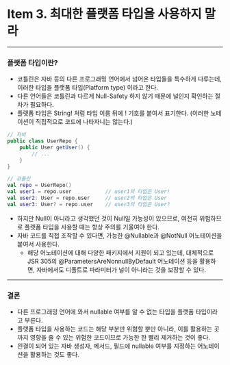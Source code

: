 # Item 3. 최대한 플랫폼 타입을 사용하지 말라
- - -

### 플랫폼 타입이란?
* 코틀린은 자바 등의 다른 프로그래밍 언어에서 넘어온 타입들을 특수하게 다루는데, 이러한 타입을 플랫폼 타입(Platform type) 이라고 한다.
* 다른 언어들은 코틀린과 다르게 Null-Safety 하지 않기 때문에 널인지 확인하는 절차가 필요하다.
* 플랫폼 타입은 String! 처럼 타입 이름 뒤에 ! 기호를 붙여서 표기한다. (이러한 노테이션이 직접적으로 코드에 나타자니는 않는다.)
```java
// 자바
public class UserRepo {
    public User getUser() {
        // ...
    }
}
```
```kotlin
// 코틀린
val repo = UserRepo()
val user1 = repo.user           // user1의 타입은 User!
val user2: User = repo.user     // user2의 타입은 User
val user3: User? = repo.user    // user3의 타입은 User?
```
* 하지만 Null이 아니라고 생각했던 것이 Null일 가능성이 있으므로, 여전히 위험하므로 플랫폼 타입을 사용할 때는 항상 주의를 기울여야 한다.
* 자바 코드를 직접 조작할 수 있다면, 가능한 @Nullable과 @NotNull 어노테이션을 붙여서 사용한다.
  * 해당 어노테이션에 대해 다양한 패키지에서 지원이 되고 있는데, 대체적으로 JSR 305의 @ParametersAreNonnullByDefault 어노테이션 등을 활용하면, 자바에서도 디폴트로 파라미터가 널이 아니라는 것을 보장할 수 있다.
- - -

### 결론
* 다른 프로그래밍 언어에 와서 nullable 여부를 알 수 없는 타입을 플랫폼 타입이라고 부른다.
* 플랫폼 타입을 사용하는 코드는 해당 부분만 위험할 뿐만 아니라, 이를 활용하는 곳까지 영향을 줄 수 있는 위험한 코드이므로 가능한 한 빨리 제거하는 것이 좋다.
* 읜결이 되어 있는 자바 생성자, 메서드, 필드에 nullable 여부를 지정하는 어노테이션을 활용하는 것도 좋다.
